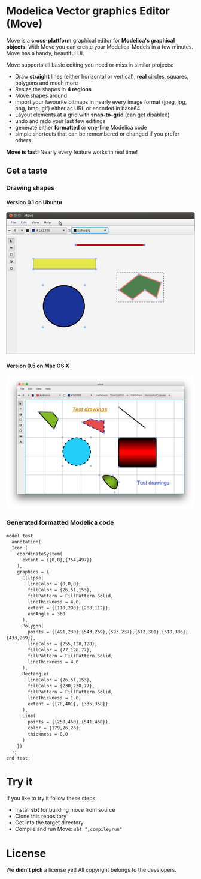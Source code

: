 # Modelica Vector graphics Editor (Move)

Move is a __cross-plattform__ graphical editor for __Modelica's graphical objects__. With Move you can create your Modelica-Models in a few minutes. Move has a handy, beautiful UI.

Move supports all basic editing you need or miss in similar projects:
- Draw __straight__ lines (either horizontal or vertical),  __real__ circles, squares, polygons and much more
- Resize the shapes in __4 regions__
- Move shapes around
- import your favourite bitmaps in nearly every image format (jpeg, jpg, png, bmp, gif) either as URL or encoded in base64
- Layout elements at a grid with __snap-to-grid__ (can get disabled)
- undo and redo your last few editings
- generate either __formatted__ or __one-line__ Modelica code
- simple shortcuts that can be remembered or changed if you prefer others

__Move is fast!__ Nearly every feature works in real time!

## Get a taste
### Drawing shapes
#### Version 0.1 on Ubuntu
![Example drawings v0.1](doc/move-v0.1.png)

#### Version 0.5 on Mac OS X
![Example drawings v0.2](doc/move-v0.5.png)

### Generated formatted Modelica code
``` modelica
model test
  annotation(
  Icon (
    coordinateSystem(
      extent = {{0,0},{754,497}}
    ),
    graphics = {
      Ellipse(
        lineColor = {0,0,0},
        fillColor = {26,51,153},
        fillPattern = FillPattern.Solid,
        lineThickness = 4.0,
        extent = {{110,290},{288,112}},
        endAngle = 360
      ),
      Polygon(
        points = {{491,230},{543,269},{593,237},{612,301},{518,336},{433,269}},
        lineColor = {255,128,128},
        fillColor = {77,128,77},
        fillPattern = FillPattern.Solid,
        lineThickness = 4.0
      ),
      Rectangle(
        lineColor = {26,51,153},
        fillColor = {230,230,77},
        fillPattern = FillPattern.Solid,
        lineThickness = 1.0,
        extent = {{70,401}, {335,358}}
      ),
      Line(
        points = {{250,460},{541,460}},
        color = {179,26,26},
        thickness = 8.0
      )
    })
  );
end test;
```

# Try it
If you like to try it follow these steps:
- Install __sbt__ for building move from source
- Clone this repository
- Get into the target directory
- Compile and run Move: ```sbt ";compile;run"```

# License
We __didn't pick__ a license yet! All copyright belongs to the developers.
